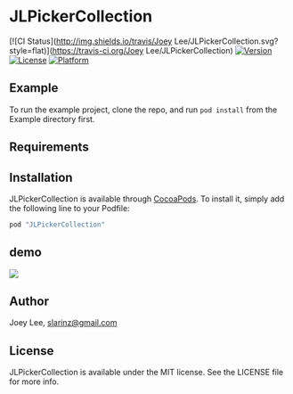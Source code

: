 # JLPickerCollection

[![CI Status](http://img.shields.io/travis/Joey Lee/JLPickerCollection.svg?style=flat)](https://travis-ci.org/Joey Lee/JLPickerCollection)
[![Version](https://img.shields.io/cocoapods/v/JLPickerCollection.svg?style=flat)](http://cocoapods.org/pods/JLPickerCollection)
[![License](https://img.shields.io/cocoapods/l/JLPickerCollection.svg?style=flat)](http://cocoapods.org/pods/JLPickerCollection)
[![Platform](https://img.shields.io/cocoapods/p/JLPickerCollection.svg?style=flat)](http://cocoapods.org/pods/JLPickerCollection)

## Example

To run the example project, clone the repo, and run `pod install` from the Example directory first.

## Requirements

## Installation

JLPickerCollection is available through [CocoaPods](http://cocoapods.org). To install
it, simply add the following line to your Podfile:

```ruby
pod "JLPickerCollection"
```

## demo

[![](https://raw.github.com/buhikon/JLAccordion/master/demo.gif)](https://raw.github.com/buhikon/JLAccordion/master/demo.gif)

## Author

Joey Lee, slarinz@gmail.com

## License

JLPickerCollection is available under the MIT license. See the LICENSE file for more info.
